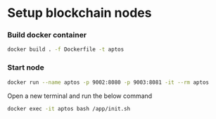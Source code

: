 # Setup blockchain nodes

### Build docker container

```bash
docker build . -f Dockerfile -t aptos
```

### Start node

```bash
docker run --name aptos -p 9002:8080 -p 9003:8081 -it --rm aptos
```

Open a new terminal and run the below command

```bash
docker exec -it aptos bash /app/init.sh
```